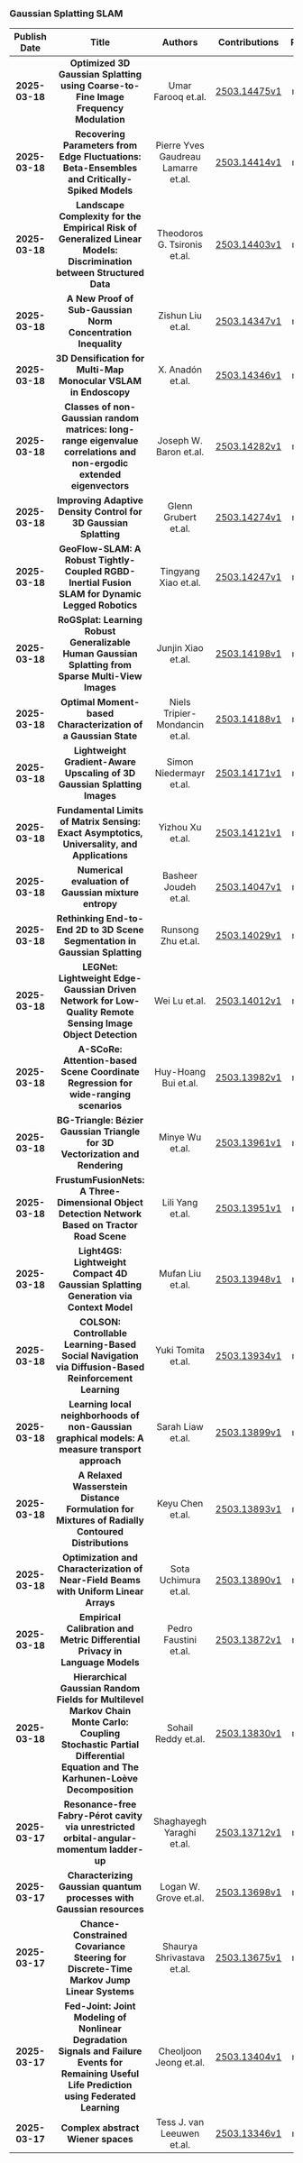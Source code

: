 
### Gaussian Splatting SLAM
|Publish Date|Title|Authors|Contributions|PDF|Code|
| :---: | :---: | :---: | :---: | :---: | :---: |
|**2025-03-18**|**Optimized 3D Gaussian Splatting using Coarse-to-Fine Image Frequency Modulation**|Umar Farooq et.al.|[2503.14475v1](http://arxiv.org/abs/2503.14475v1)|null|
|**2025-03-18**|**Recovering Parameters from Edge Fluctuations: Beta-Ensembles and Critically-Spiked Models**|Pierre Yves Gaudreau Lamarre et.al.|[2503.14414v1](http://arxiv.org/abs/2503.14414v1)|null|
|**2025-03-18**|**Landscape Complexity for the Empirical Risk of Generalized Linear Models: Discrimination between Structured Data**|Theodoros G. Tsironis et.al.|[2503.14403v1](http://arxiv.org/abs/2503.14403v1)|null|
|**2025-03-18**|**A New Proof of Sub-Gaussian Norm Concentration Inequality**|Zishun Liu et.al.|[2503.14347v1](http://arxiv.org/abs/2503.14347v1)|null|
|**2025-03-18**|**3D Densification for Multi-Map Monocular VSLAM in Endoscopy**|X. Anadón et.al.|[2503.14346v1](http://arxiv.org/abs/2503.14346v1)|null|
|**2025-03-18**|**Classes of non-Gaussian random matrices: long-range eigenvalue correlations and non-ergodic extended eigenvectors**|Joseph W. Baron et.al.|[2503.14282v1](http://arxiv.org/abs/2503.14282v1)|null|
|**2025-03-18**|**Improving Adaptive Density Control for 3D Gaussian Splatting**|Glenn Grubert et.al.|[2503.14274v1](http://arxiv.org/abs/2503.14274v1)|null|
|**2025-03-18**|**GeoFlow-SLAM: A Robust Tightly-Coupled RGBD-Inertial Fusion SLAM for Dynamic Legged Robotics**|Tingyang Xiao et.al.|[2503.14247v1](http://arxiv.org/abs/2503.14247v1)|null|
|**2025-03-18**|**RoGSplat: Learning Robust Generalizable Human Gaussian Splatting from Sparse Multi-View Images**|Junjin Xiao et.al.|[2503.14198v1](http://arxiv.org/abs/2503.14198v1)|null|
|**2025-03-18**|**Optimal Moment-based Characterization of a Gaussian State**|Niels Tripier-Mondancin et.al.|[2503.14188v1](http://arxiv.org/abs/2503.14188v1)|null|
|**2025-03-18**|**Lightweight Gradient-Aware Upscaling of 3D Gaussian Splatting Images**|Simon Niedermayr et.al.|[2503.14171v1](http://arxiv.org/abs/2503.14171v1)|null|
|**2025-03-18**|**Fundamental Limits of Matrix Sensing: Exact Asymptotics, Universality, and Applications**|Yizhou Xu et.al.|[2503.14121v1](http://arxiv.org/abs/2503.14121v1)|null|
|**2025-03-18**|**Numerical evaluation of Gaussian mixture entropy**|Basheer Joudeh et.al.|[2503.14047v1](http://arxiv.org/abs/2503.14047v1)|null|
|**2025-03-18**|**Rethinking End-to-End 2D to 3D Scene Segmentation in Gaussian Splatting**|Runsong Zhu et.al.|[2503.14029v1](http://arxiv.org/abs/2503.14029v1)|null|
|**2025-03-18**|**LEGNet: Lightweight Edge-Gaussian Driven Network for Low-Quality Remote Sensing Image Object Detection**|Wei Lu et.al.|[2503.14012v1](http://arxiv.org/abs/2503.14012v1)|null|
|**2025-03-18**|**A-SCoRe: Attention-based Scene Coordinate Regression for wide-ranging scenarios**|Huy-Hoang Bui et.al.|[2503.13982v1](http://arxiv.org/abs/2503.13982v1)|null|
|**2025-03-18**|**BG-Triangle: Bézier Gaussian Triangle for 3D Vectorization and Rendering**|Minye Wu et.al.|[2503.13961v1](http://arxiv.org/abs/2503.13961v1)|null|
|**2025-03-18**|**FrustumFusionNets: A Three-Dimensional Object Detection Network Based on Tractor Road Scene**|Lili Yang et.al.|[2503.13951v1](http://arxiv.org/abs/2503.13951v1)|null|
|**2025-03-18**|**Light4GS: Lightweight Compact 4D Gaussian Splatting Generation via Context Model**|Mufan Liu et.al.|[2503.13948v1](http://arxiv.org/abs/2503.13948v1)|null|
|**2025-03-18**|**COLSON: Controllable Learning-Based Social Navigation via Diffusion-Based Reinforcement Learning**|Yuki Tomita et.al.|[2503.13934v1](http://arxiv.org/abs/2503.13934v1)|null|
|**2025-03-18**|**Learning local neighborhoods of non-Gaussian graphical models: A measure transport approach**|Sarah Liaw et.al.|[2503.13899v1](http://arxiv.org/abs/2503.13899v1)|null|
|**2025-03-18**|**A Relaxed Wasserstein Distance Formulation for Mixtures of Radially Contoured Distributions**|Keyu Chen et.al.|[2503.13893v1](http://arxiv.org/abs/2503.13893v1)|null|
|**2025-03-18**|**Optimization and Characterization of Near-Field Beams with Uniform Linear Arrays**|Sota Uchimura et.al.|[2503.13890v1](http://arxiv.org/abs/2503.13890v1)|null|
|**2025-03-18**|**Empirical Calibration and Metric Differential Privacy in Language Models**|Pedro Faustini et.al.|[2503.13872v1](http://arxiv.org/abs/2503.13872v1)|null|
|**2025-03-18**|**Hierarchical Gaussian Random Fields for Multilevel Markov Chain Monte Carlo: Coupling Stochastic Partial Differential Equation and The Karhunen-Loève Decomposition**|Sohail Reddy et.al.|[2503.13830v1](http://arxiv.org/abs/2503.13830v1)|null|
|**2025-03-17**|**Resonance-free Fabry-Pérot cavity via unrestricted orbital-angular-momentum ladder-up**|Shaghayegh Yaraghi et.al.|[2503.13712v1](http://arxiv.org/abs/2503.13712v1)|null|
|**2025-03-17**|**Characterizing Gaussian quantum processes with Gaussian resources**|Logan W. Grove et.al.|[2503.13698v1](http://arxiv.org/abs/2503.13698v1)|null|
|**2025-03-17**|**Chance-Constrained Covariance Steering for Discrete-Time Markov Jump Linear Systems**|Shaurya Shrivastava et.al.|[2503.13675v1](http://arxiv.org/abs/2503.13675v1)|null|
|**2025-03-17**|**Fed-Joint: Joint Modeling of Nonlinear Degradation Signals and Failure Events for Remaining Useful Life Prediction using Federated Learning**|Cheoljoon Jeong et.al.|[2503.13404v1](http://arxiv.org/abs/2503.13404v1)|null|
|**2025-03-17**|**Complex abstract Wiener spaces**|Tess J. van Leeuwen et.al.|[2503.13346v1](http://arxiv.org/abs/2503.13346v1)|null|

